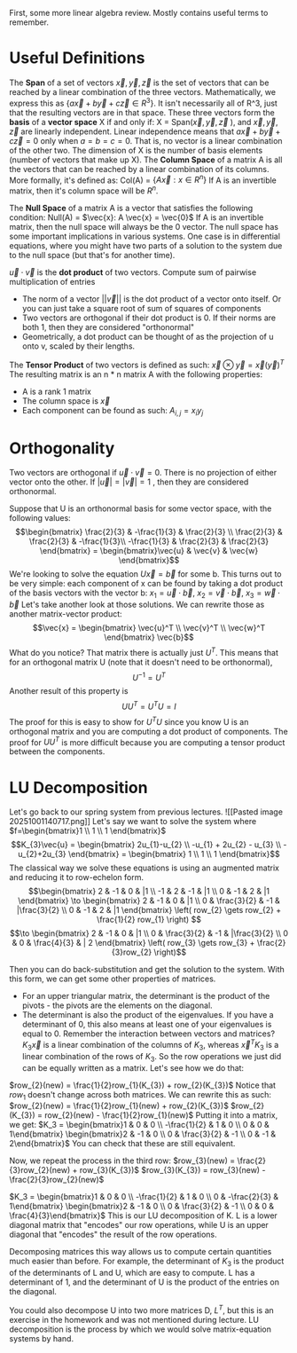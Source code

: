 First, some more linear algebra review. Mostly contains useful terms to remember.
# Useful Definitions
The **Span** of a set of vectors $\vec{x}, \vec{y}, \vec{z}$ is the set of vectors that can be reached by a linear combination of the three vectors. Mathematically, we express this as 
$\{a \vec{x} + b \vec{y} + c \vec{z} \in R^3\}$. It isn't necessarily all of R^3, just that the resulting vectors are in that space.
These three vectors form the **basis** of a **vector space** X if and only if:
	X = Span($\vec{x}, \vec{y}, \vec{z}$ ), and
	$\vec{x}, \vec{y}, \vec{z}$ are linearly independent. Linear independence means that $a \vec{x} + b \vec{y} + c \vec{z} = 0$ only when $a=b=c=0$. That is, no vector is a linear combination of the other two.
	The dimension of X is the number of basis elements (number of vectors that make up X).
The **Column Space** of a matrix A is all the vectors that can be reached by a linear combination of its columns. More formally, it's defined as:
	Col(A) = $\{ A \vec{x}: x \in R^n \}$
	If A is an invertible matrix, then it's column space will be $R^n$.

The **Null Space** of a matrix A is a vector that satisfies the following condition:
	Null(A) = $\vec{x}: A \vec{x} = \vec{0}$
	If A is an invertible matrix, then the null space will always be the 0 vector.
The null space has some important implications in various systems. One case is in differential equations, where you might have two parts of a solution to the system due to the null space (but that's for another time).

$\vec{u}\cdot \vec{v}$ is the **dot product** of two vectors. Compute sum of pairwise multiplication of entries
- The norm of a vector $||\vec{v}||$ is the dot product of a vector onto itself. Or you can just take a square root of sum of squares of components
- Two vectors are orthogonal if their dot product is 0. If their norms are both 1, then they are considered "orthonormal"
- Geometrically, a dot product can be thought of as the projection of u onto v, scaled by their lengths. 

The **Tensor Product** of two vectors is defined as such:
$\vec{x} \otimes \vec{y} = \vec{x}(\vec{y})^T$ The resulting matrix is an n * n matrix A with the following properties:
- A is a rank 1 matrix
- The column space is $\vec{x}$
- Each component can be found as such: $A_{i,j} = x_{i}y_{j}$

# Orthogonality
Two vectors are orthogonal if $\vec{u} \cdot \vec{v} = 0$. There is no projection of either vector onto the other. If $\lvert \vec{u} \rvert = \lvert \vec{v} \rvert = 1$ , then they are considered orthonormal.

Suppose that U is an orthonormal basis for some vector space, with the following values:
$$\begin{bmatrix} \frac{2}{3} & -\frac{1}{3} & \frac{2}{3} \\ \frac{2}{3} &  \frac{2}{3} & -\frac{1}{3}\\ -\frac{1}{3} & \frac{2}{3} & \frac{2}{3} \end{bmatrix} = \begin{bmatrix}\vec{u} & \vec{v} & \vec{w} \end{bmatrix}$$
We're looking to solve the equation $U \vec{x}= \vec{b}$ for some b. This turns out to be very simple: each component of x can be found by taking a dot product of the basis vectors with the vector b:
$x_{1} = \vec{u} \cdot \vec{b}$, $x_{2} = \vec{v} \cdot \vec{b}$, $x_{3} = \vec{w} \cdot \vec{b}$
Let's take another look at those solutions. We can rewrite those as another matrix-vector product:
$$\vec{x} = \begin{bmatrix} \vec{u}^T \\ \vec{v}^T  \\ \vec{w}^T \end{bmatrix} \vec{b}$$
What do you notice? That matrix there is actually just $U^T$. This means that for an orthogonal matrix U (note that it doesn't need to be orthonormal), 
$$U^{-1} = U^T$$
Another result of this property is
$$UU^T = U^TU = I$$ The proof for this is easy to show for $U^TU$ since you know U is an orthogonal matrix and you are computing a dot product of components. The proof for $UU^T$ is more difficult because you are computing a tensor product between the components.

# LU Decomposition
Let's go back to our spring system from previous lectures.
![[Pasted image 20251001140717.png]]
Let's say we want to solve the system where $f=\begin{bmatrix}1 \\ 1 \\ 1 \end{bmatrix}$
$$K_{3}\vec{u} = \begin{bmatrix}
2u_{1}-u_{2} \\
-u_{1} + 2u_{2} - u_{3} \\
-u_{2}+2u_{3}
\end{bmatrix}
= \begin{bmatrix}
1 \\
1 \\
1
\end{bmatrix}$$
The classical way we solve these equations is using an augmented matrix and reducing it to row-echelon form.
$$\begin{bmatrix}
2 & -1 & 0 & |1 \\
-1 & 2 & -1 & |1 \\
0 & -1 & 2 & |1
\end{bmatrix}
\to \begin{bmatrix}
2 & -1 & 0 & |1 \\
0 & \frac{3}{2} & -1 & |\frac{3}{2} \\
0 & -1 & 2 & |1
\end{bmatrix} \left( row_{2} \gets row_{2} + \frac{1}{2} row_{1} \right)
$$$$\to \begin{bmatrix}
2 & -1 & 0 & |1 \\
0 & \frac{3}{2} & -1 & |\frac{3}{2} \\
0 & 0 & \frac{4}{3} & | 2 
\end{bmatrix}
\left( row_{3} \gets row_{3} + \frac{2}{3}row_{2} \right)$$

Then you can do back-substitution and get the solution to the system.
With this form, we can get some other properties of matrices.
- For an upper triangular matrix, the determinant is the product of the pivots - the pivots are the elements on the diagonal.
- The determinant is also the product of the eigenvalues. If you have a determinant of 0, this also means at least one of your eigenvalues is equal to 0.
Remember the interaction between vectors and matrices?
$K_{3}\vec{x}$ is a linear combination of the columns of $K_{3}$, whereas $\vec{x}^TK_{3}$ is a linear combination of the rows of $K_3$.
So the row operations we just did can be equally written as a matrix. Let's see how we do that:

$row_{2}(new) = \frac{1}{2}row_{1}(K_{3}) + row_{2}(K_{3})$
Notice that $row_1$ doesn't change across both matrices. We can rewrite this as such:
$row_{2}(new) = \frac{1}{2}row_{1}(new) + row_{2}(K_{3})$
$row_{2}(K_{3}) = row_{2}(new) - \frac{1}{2}row_{1}(new)$
Putting it into a matrix, we get:
$K_3 = \begin{bmatrix}1 & 0 & 0 \\ -\frac{1}{2} & 1 & 0 \\ 0 & 0 & 1\end{bmatrix} \begin{bmatrix}2 & -1 & 0 \\ 0 & \frac{3}{2} & -1 \\ 0 & -1 & 2\end{bmatrix}$
You can check that these are still equivalent.

Now, we repeat the process in the third row:
$row_{3}(new) = \frac{2}{3}row_{2}(new) + row_{3}(K_{3})$
$row_{3}(K_{3}) = row_{3}(new) - \frac{2}{3}row_{2}(new)$

$K_3 = \begin{bmatrix}1 & 0 & 0 \\ -\frac{1}{2} & 1 & 0 \\ 0 & -\frac{2}{3} & 1\end{bmatrix} \begin{bmatrix}2 & -1 & 0 \\ 0 & \frac{3}{2} & -1 \\ 0 & 0 & \frac{4}{3}\end{bmatrix}$
This is our LU decomposition of K. L is a lower diagonal matrix that "encodes" our row operations, while U is an upper diagonal that "encodes" the result of the row operations.

Decomposing matrices this way allows us to compute certain quantities much easier than before. For example, the determinant of $K_3$ is the product of the determinants of L and U, which are easy to compute. L has a determinant of 1, and the determinant of U is the product of the entries on the diagonal. 

You could also decompose U into two more matrices D, $L^T$, but this is an exercise in the homework and was not mentioned during lecture. LU decomposition is the process by which we would solve matrix-equation systems by hand.